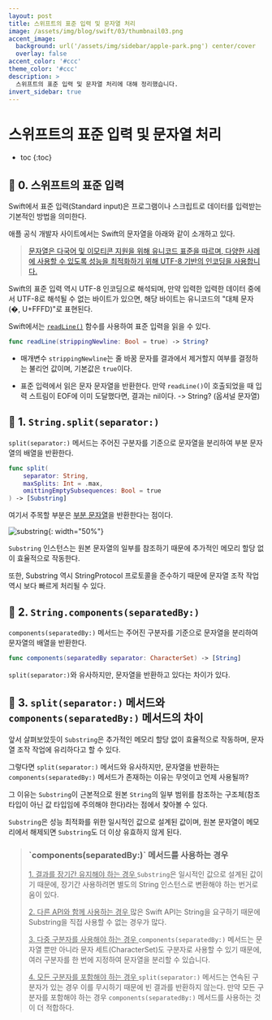 ```yaml
---
layout: post
title: 스위프트의 표준 입력 및 문자열 처리
image: /assets/img/blog/swift/03/thumbnail03.png
accent_image: 
  background: url('/assets/img/sidebar/apple-park.png') center/cover
  overlay: false
accent_color: '#ccc'
theme_color: '#ccc'
description: >
  스위프트의 표준 입력 및 문자열 처리에 대해 정리했습니다.
invert_sidebar: true
---
```


# 스위프트의 표준 입력 및 문자열 처리

* toc
{:toc}


## 📙 0. 스위프트의 표준 입력

Swift에서 표준 입력(Standard input)은 프로그램이나 스크립트로 데이터를 입력받는 기본적인 방법을 의미한다.

애플 공식 개발자 사이트에서는 Swift의 문자열을 아래와 같이 소개하고 있다.

> [문자열은 다국어 및 이모티콘 지원을 위해 유니코드 표준을 따르며, 다양한 사례에 사용할 수 있도록 성능을 최적화하기 위해 UTF-8 기반의 인코딩을 사용합니다.](https://developer.apple.com/kr/swift/)

Swift의 표준 입력 역시 UTF-8 인코딩으로 해석되며, 만약 입력한 입력한 데이터 중에서 UTF-8로 해석될 수 없는 바이트가 있으면, 해당 바이트는 유니코드의 "대체 문자(�, U+FFFD)"로 표현된다.

Swift에서는 [`readLine()`](https://developer.apple.com/documentation/swift/readline(strippingnewline:)/) 함수를 사용하여 표준 입력을 읽을 수 있다.

```swift
func readLine(strippingNewline: Bool = true) -> String?
```

- 매개변수 `strippingNewline`는 줄 바꿈 문자를 결과에서 제거할지 여부를 결정하는 불리언 값이며, 기본값은 `true`이다.

- 표준 입력에서 읽은 문자 문자열을 반환한다. 만약 `readLine()`이 호출되었을 때 입력 스트림이 EOF에 이미 도달했다면, 결과는 nil이다. -> String? (옵셔널 문자열)



## 📙 1. `String.split(separator:)`

`split(separator:)` 메서드는 주어진 구분자를 기준으로 문자열을 분리하여 부분 문자열의 배열을 반환한다.

```swift
func split(
    separator: String,
    maxSplits: Int = .max,
    omittingEmptySubsequences: Bool = true
) -> [Substring]
```

여기서 주목할 부분은 [부분 문자열](https://developer.apple.com/documentation/swift/substring)을 반환한다는 점이다.

![substring](https://docs.swift.org/swift-book/images/stringSubstring~dark@2x.png){: width="50%"}

`Substring` 인스턴스는 원본 문자열의 일부를 참조하기 때문에 추가적인 메모리 할당 없이 효율적으로 작동한다.

또한, Substring 역시 StringProtocol 프로토콜을 준수하기 때문에 문자열 조작 작업 역시 보다 빠르게 처리될 수 있다.



## 📙 2. `String.components(separatedBy:)`

`components(separatedBy:)` 메서드는 주어진 구분자를 기준으로 문자열을 분리하여 문자열의 배열을 반환한다.

```swift
func components(separatedBy separator: CharacterSet) -> [String]
```

`split(separator:)`와 유사하지만, 문자열을 반환하고 있다는 차이가 있다.



## 📙 3. `split(separator:)` 메서드와 `components(separatedBy:)` 메서드의 차이

앞서 살펴보았듯이 `Substring`은 추가적인 메모리 할당 없이 효율적으로 작동하며, 문자열 조작 작업에 유리하다고 할 수 있다.

그렇다면 `split(separator:)` 메서드와 유사하지만, 문자열을 반환하는 `components(separatedBy:)` 메서드가 존재하는 이유는 무엇이고 언제 사용될까?

그 이유는 `Substring`이 근본적으로 원본 `String`의 일부 범위를 참조하는 구조체(참조 타입이 아닌 값 타입임에 주의해야 한다)라는 점에서 찾아볼 수 있다.

`Substring`은 성능 최적화를 위한 일시적인 값으로 설계된 값이며, 원본 문자열이 메모리에서 해제되면 `Substring`도 더 이상 유효하지 않게 된다.

> <h3> `components(separatedBy:)` 메서드를 사용하는 경우 </h3>
> 
> <u> 1. 결과를 장기간 유지해야 하는 경우 </u>
> `Substring`은 일시적인 값으로 설계된 값이기 때문에, 장기간 사용하려면 별도의 String 인스턴스로 변환해야 하는 번거로움이 있다.
>
> <u> 2. 다른 API와 함께 사용하는 경우 </u>
> 많은 Swift API는 String을 요구하기 때문에 Substring을 직접 사용할 수 없는 경우가 많다.
>
> <u> 3. 다중 구분자를 사용해야 하는 경우 </u>
> `components(separatedBy:)` 메서드는 문자열 뿐만 아니라 문자 세트(CharacterSet)도 구분자로 사용할 수 있기 때문에, 여러 구분자를 한 번에 지정하여 문자열을 분리할 수 있습니다.
>
> <u> 4. 모든 구분자를 포함해야 하는 경우 </u>
> `split(separator:)` 메서드는 연속된 구분자가 있는 경우 이를 무시하기 때문에 빈 결과를 반환하지 않는다. 만약 모든 구분자를 포함해야 하는 경우 `components(separatedBy:)` 메서드를 사용하는 것이 더 적합하다.
